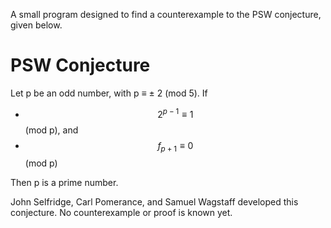 A small program designed to find a counterexample to the PSW conjecture, given below.

# PSW Conjecture
Let p be an odd number, with p ≡ ± 2 (mod 5). If
- $$2^{p-1} \equiv 1 $$ (mod p), and
- $$f_{p+1} \equiv 0 $$ (mod p)

Then p is a prime number.

John Selfridge, Carl Pomerance, and Samuel Wagstaff developed this conjecture. No counterexample or proof is known yet.
